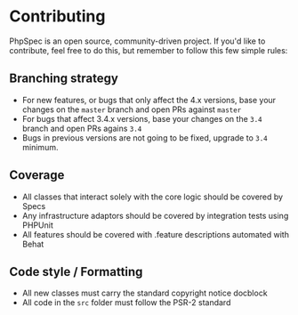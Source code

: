 Contributing
============

PhpSpec is an open source, community-driven project. If you'd like to contribute,
feel free to do this, but remember to follow this few simple rules:

Branching strategy
-------------------

- For new features, or bugs that only affect the 4.x versions, base your changes on the `master` branch and open PRs against `master`
- For bugs that affect 3.4.x versions, base your changes on the `3.4` branch and open PRs agains `3.4`
- Bugs in previous versions are not going to be fixed, upgrade to `3.4` minimum.

Coverage
--------

- All classes that interact solely with the core logic should be covered by Specs
- Any infrastructure adaptors should be covered by integration tests using PHPUnit
- All features should be covered with .feature descriptions automated with Behat

Code style / Formatting
-----------------------

- All new classes must carry the standard copyright notice docblock
- All code in the `src` folder must follow the PSR-2 standard
